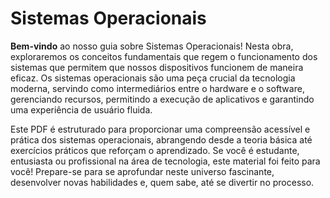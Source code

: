 # Sistemas Operacionais

**Bem-vindo** ao nosso guia sobre Sistemas Operacionais! Nesta obra, exploraremos os conceitos fundamentais que regem o funcionamento dos sistemas que permitem que nossos dispositivos funcionem de maneira eficaz. Os sistemas operacionais são uma peça crucial da tecnologia moderna, servindo como intermediários entre o hardware e o software, gerenciando recursos, permitindo a execução de aplicativos e garantindo uma experiência de usuário fluida.

Este PDF é estruturado para proporcionar uma compreensão acessível e prática dos sistemas operacionais, abrangendo desde a teoria básica até exercícios práticos que reforçam o aprendizado. Se você é estudante, entusiasta ou profissional na área de tecnologia, este material foi feito para você! Prepare-se para se aprofundar neste universo fascinante, desenvolver novas habilidades e, quem sabe, até se divertir no processo.